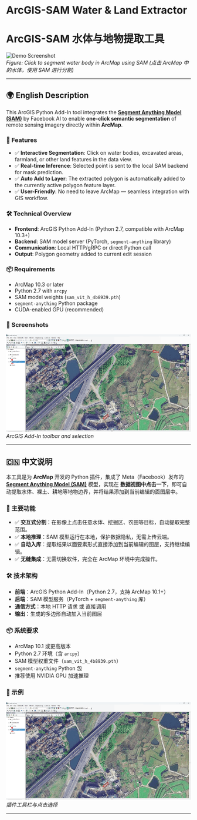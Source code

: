 # ArcGIS-SAM Water & Land Extractor  
# ArcGIS-SAM 水体与地物提取工具

![Demo Screenshot](screenshots/demo.png)  
*Figure: Click to segment water body in ArcMap using SAM (点击 ArcMap 中的水体，使用 SAM 进行分割)*

---

## 🌍 English Description

This ArcGIS Python Add-In tool integrates the **[Segment Anything Model (SAM)](https://github.com/facebookresearch/segment-anything)** by Facebook AI to enable **one-click semantic segmentation** of remote sensing imagery directly within **ArcMap**.

### 🔧 Features
- ✅ **Interactive Segmentation**: Click on water bodies, excavated areas, farmland, or other land features in the data view.
- ✅ **Real-time Inference**: Selected point is sent to the local SAM backend for mask prediction.
- ✅ **Auto Add to Layer**: The extracted polygon is automatically added to the currently active polygon feature layer.
- ✅ **User-Friendly**: No need to leave ArcMap — seamless integration with GIS workflow.

### 🛠️ Technical Overview
- **Frontend**: ArcGIS Python Add-In (Python 2.7, compatible with ArcMap 10.3+)
- **Backend**: SAM model server (PyTorch, `segment-anything` library)
- **Communication**: Local HTTP/gRPC or direct Python call
- **Output**: Polygon geometry added to current edit session

### 📦 Requirements
- ArcMap 10.3 or later
- Python 2.7 with `arcpy`
- SAM model weights (`sam_vit_h_4b8939.pth`)
- `segment-anything` Python package
- CUDA-enabled GPU (recommended)

### 📸 Screenshots
![Tool Interface](img/2025-08-15T07_59_03.848Z-541174.gif)  
*ArcGIS Add-In toolbar and selection*


---

## 🇨🇳 中文说明

本工具是为 **ArcMap** 开发的 Python 插件，集成了 Meta（Facebook）发布的 **[Segment Anything Model (SAM)](https://github.com/facebookresearch/segment-anything)** 模型，实现在 **数据视图中点击一下**，即可自动提取水体、裸土、耕地等地物边界，并将结果添加到当前编辑的面图层中。

### 🔧 主要功能
- ✅ **交互式分割**：在影像上点击任意水体、挖掘区、农田等目标，自动提取完整范围。
- ✅ **本地推理**：SAM 模型运行在本地，保护数据隐私，无需上传云端。
- ✅ **自动入库**：提取结果以面要素形式直接添加到当前编辑的图层，支持继续编辑。
- ✅ **无缝集成**：无需切换软件，完全在 ArcMap 环境中完成操作。

### 🛠️ 技术架构
- **前端**：ArcGIS Python Add-In（Python 2.7，支持 ArcMap 10.1+）
- **后端**：SAM 模型服务（PyTorch + `segment-anything` 库）
- **通信方式**：本地 HTTP 请求 或 直接调用
- **输出**：生成的多边形自动加入当前图层

### 📦 系统要求
- ArcMap 10.1 或更高版本
- Python 2.7 环境（含 `arcpy`）
- SAM 模型权重文件（`sam_vit_h_4b8939.pth`）
- `segment-anything` Python 包
- 推荐使用 NVIDIA GPU 加速推理


### 📸 示例
![工具界面](img/2025-08-15T07_59_03.848Z-541174.gif)  
*插件工具栏与点击选择*

---
